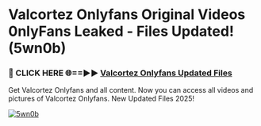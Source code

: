 # Valcortez Onlyfans Original Videos 0nlyFans Leaked - Files Updated! (5wn0b)

<h3>🔴 CLICK HERE 🌐==►► <a href="https://tinyurl.com/ehrbuxhb" rel="nofollow">Valcortez Onlyfans Updated Files</a></h3>

Get Valcortez Onlyfans and all content. Now you can access all videos and pictures of Valcortez Onlyfans. New Updated Files 2025!

[![5wn0b](https://i.imgur.com/lVYEuWS.gif)](https://tinyurl.com/ehrbuxhb)
